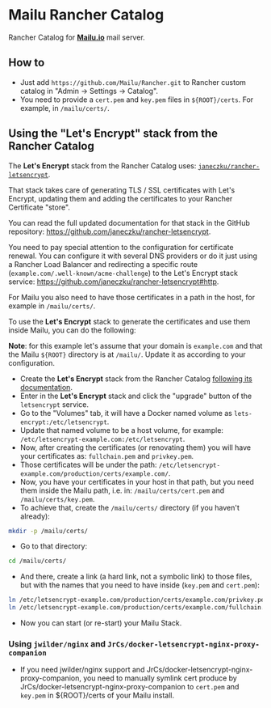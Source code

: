 # Mailu Rancher Catalog
Rancher Catalog for [**Mailu.io**](https://mailu.io/) mail server.

## How to
* Just add `https://github.com/Mailu/Rancher.git` to Rancher custom catalog in "Admin -> Settings -> Catalog".
* You need to provide a `cert.pem` and `key.pem` files in `${ROOT}/certs`. For example, in `/mailu/certs/`.


## Using the "Let's Encrypt" stack from the Rancher Catalog

The **Let's Encrypt** stack from the Rancher Catalog uses: [`janeczku/rancher-letsencrypt`](https://hub.docker.com/r/janeczku/rancher-letsencrypt/).

That stack takes care of generating TLS / SSL certificates with Let's Encrypt, updating them and adding the certificates to your Rancher Certificate "store".

You can read the full updated documentation for that stack in the GitHub repository: https://github.com/janeczku/rancher-letsencrypt.

You need to pay special attention to the configuration for certificate renewal. You can configure it with several DNS providers or do it just using a Rancher Load Balancer and redirecting a specific route (`example.com/.well-known/acme-challenge`) to the Let's Encrypt stack service: https://github.com/janeczku/rancher-letsencrypt#http.

For Mailu you also need to have those certificates in a path in the host, for example in `/mailu/certs/`.

To use the **Let's Encrypt** stack to generate the certificates and use them inside Mailu, you can do the following:

**Note**: for this example let's assume that your domain is `example.com` and that the Mailu `${ROOT}` directory is at `/mailu/`. Update it as according to your configuration.

* Create the **Let's Encrypt** stack from the Rancher Catalog [following its documentation](https://github.com/janeczku/rancher-letsencrypt).
* Enter in the **Let's Encrypt** stack and click the "upgrade" button of the `letsencrypt` service.
* Go to the "Volumes" tab, it will have a Docker named volume as `lets-encrypt:/etc/letsencrypt`.
* Update that named volume to be a host volume, for example: `/etc/letsencrypt-example.com:/etc/letsencrypt`.
* Now, after creating the certificates (or renovating them) you will have your certificates as: `fullchain.pem` and `privkey.pem`.
* Those certificates will be under the path: `/etc/letsencrypt-example.com/production/certs/example.com/`.
* Now, you have your certificates in your host in that path, but you need them inside the Mailu path, i.e. in: `/mailu/certs/cert.pem` and `/mailu/certs/key.pem`.
* To achieve that, create the `/mailu/certs/` directory (if you haven't already):

```bash
mkdir -p /mailu/certs/
```

* Go to that directory:

```bash
cd /mailu/certs/
```

* And there, create a link (a hard link, not a symbolic link) to those files, but with the names that you need to have inside (`key.pem` and `cert.pem`):

```bash
ln /etc/letsencrypt-example.com/production/certs/example.com/privkey.pem key.pem
ln /etc/letsencrypt-example.com/production/certs/example.com/fullchain.pem cert.pem
```

* Now you can start (or re-start) your Mailu Stack.

### Using `jwilder/nginx` and `JrCs/docker-letsencrypt-nginx-proxy-companion`

* If you need jwilder/nginx support and JrCs/docker-letsencrypt-nginx-proxy-companion, you need to manually symlink cert produce by JrCs/docker-letsencrypt-nginx-proxy-companion to `cert.pem` and `key.pem` in ${ROOT}/certs of your Mailu install.
